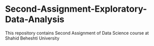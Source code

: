 # Second-Assignment-Exploratory-Data-Analysis
This repository contains Second Assignment of Data Science course at Shahid Beheshti University
